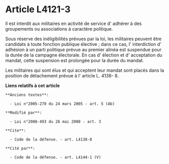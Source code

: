 # Article L4121-3

Il est interdit aux militaires en activité de service d' adhérer à des groupements ou associations à caractère politique. 

Sous réserve des inéligibilités prévues par la loi, les militaires peuvent être candidats à toute fonction publique
élective ; dans ce cas, l' interdiction d' adhésion à un parti politique prévue au premier alinéa est suspendue pour la durée
de la campagne électorale. En cas d' élection et d' acceptation du mandat, cette suspension est prolongée pour la durée du
mandat. 

Les militaires qui sont élus et qui acceptent leur mandat sont placés dans la position de détachement prévue à l' article L.
4138- 8.

**Liens relatifs à cet article**

	**Anciens textes**:

	  - Loi n°2005-270 du 24 mars 2005 - art. 5 (Ab)

	**Modifié par**:

	  - Loi n°2008-493 du 26 mai 2008 - art. 3

	**Cite**:

	  - Code de la défense. - art. L4138-8

	**Cité par**:

	  - Code de la défense. - art. L4144-1 (V)
